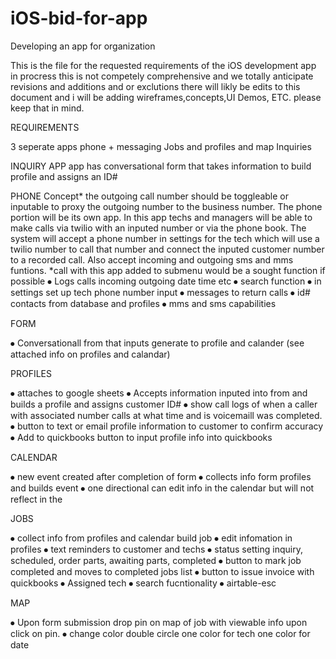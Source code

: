 # iOS-bid-for-app

Developing an app for organization

This is the file for the requested requirements of the iOS development app in procress this is not competely comprehensive and we totally anticipate revisions and additions and or exclutions there will likly be edits to this document and i will be adding wireframes,concepts,UI Demos, ETC. please keep that in mind.  

REQUIREMENTS

3 seperate apps
phone + messaging 
Jobs and profiles and map
Inquiries 


INQUIRY APP
app has conversational form that takes information to build profile and assigns an ID# 

PHONE
Concept*
the outgoing call number should be toggleable or inputable to proxy the outgoing number to the business number.
The phone portion will be its own app. In this app techs and managers will be able to make calls via twilio with an inputed number or via the phone book. The system will accept a phone number in settings for the tech which will use a twilio number to call that number and connect the inputed customer number to a recorded call. Also accept incoming and outgoing sms and mms funtions. 
*call with this app added to submenu would be a sought function if possible
⦁	Logs calls incoming outgoing date time etc
⦁	search function
⦁	in settings set up tech phone number input
⦁	messages to return calls
⦁	id# contacts from database and profiles
⦁	mms and sms capabilities


FORM

⦁	Conversationall from that inputs generate to profile and calander (see attached info on profiles and calandar)


PROFILES

⦁	attaches to google sheets
⦁	Accepts information inputed into from and builds a profile and assigns customer ID#
⦁	show call logs of when a caller with associated number calls at what time and is voicemaill was completed. 
⦁	button to text or email profile information to customer to confirm accuracy
⦁	Add to quickbooks button to input profile info into quickbooks



CALENDAR

⦁	new event created after completion of form
⦁	collects info form profiles and builds event 
⦁	one directional can edit info in the calendar but will not reflect in the 

JOBS

⦁	collect info from profiles and calendar build job 
⦁	edit infomation in profiles 
⦁	text reminders to customer and techs
⦁	status setting inquiry, scheduled, order parts, awaiting parts, completed
⦁	button to mark job completed and moves to completed jobs list
⦁	button to issue invoice with quickbooks
⦁	Assigned tech 
⦁	search fucntionality
⦁	airtable-esc

MAP

⦁	Upon form submission drop pin on map of job with viewable info upon click on pin.
⦁	change color double circle one color for tech one color for date
